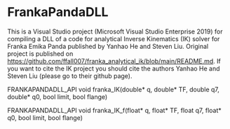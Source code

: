 # FrankaPandaDLL

This is a Visual Studio project (Microsoft Visual Studio Enterprise 2019) for compiling a DLL of a code for analytical Inverse Kinematics (IK) solver for Franka Emika Panda published by Yanhao He and Steven Liu. Original project is published on https://github.com/ffall007/franka_analytical_ik/blob/main/README.md. If you want to cite the IK project you should cite the authors Yanhao He and Steven Liu (please go to their github page). 



FRANKAPANDADLL_API void franka_IK(double* q, double* TF, double q7, double* q0, bool limit, bool flange)

FRANKAPANDADLL_API void franka_IK_f(float* q, float* TF, float q7, float* q0, bool limit, bool flange)
